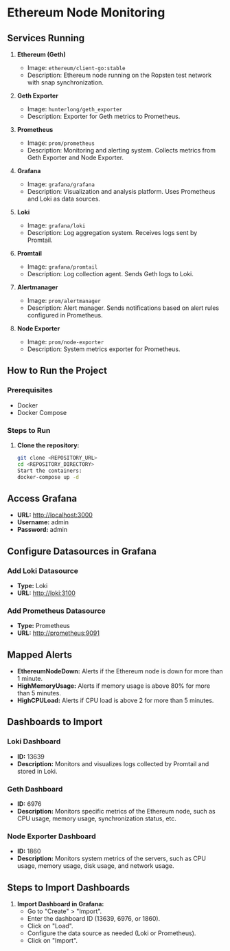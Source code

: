 # Ethereum Node Monitoring

## Services Running

1. **Ethereum (Geth)**

   - Image: `ethereum/client-go:stable`
   - Description: Ethereum node running on the Ropsten test network with snap synchronization.

2. **Geth Exporter**

   - Image: `hunterlong/geth_exporter`
   - Description: Exporter for Geth metrics to Prometheus.

3. **Prometheus**

   - Image: `prom/prometheus`
   - Description: Monitoring and alerting system. Collects metrics from Geth Exporter and Node Exporter.

4. **Grafana**

   - Image: `grafana/grafana`
   - Description: Visualization and analysis platform. Uses Prometheus and Loki as data sources.

5. **Loki**

   - Image: `grafana/loki`
   - Description: Log aggregation system. Receives logs sent by Promtail.

6. **Promtail**

   - Image: `grafana/promtail`
   - Description: Log collection agent. Sends Geth logs to Loki.

7. **Alertmanager**

   - Image: `prom/alertmanager`
   - Description: Alert manager. Sends notifications based on alert rules configured in Prometheus.

8. **Node Exporter**
   - Image: `prom/node-exporter`
   - Description: System metrics exporter for Prometheus.

## How to Run the Project

### Prerequisites

- Docker
- Docker Compose

### Steps to Run

1. **Clone the repository:**

   ```sh
   git clone <REPOSITORY_URL>
   cd <REPOSITORY_DIRECTORY>
   Start the containers:
   docker-compose up -d

   ```

## Access Grafana

- **URL:** [http://localhost:3000](http://localhost:3000)
- **Username:** admin
- **Password:** admin

## Configure Datasources in Grafana

### Add Loki Datasource

- **Type:** Loki
- **URL:** [http://loki:3100](http://loki:3100)

### Add Prometheus Datasource

- **Type:** Prometheus
- **URL:** [http://prometheus:9091](http://prometheus:9091)

## Mapped Alerts

- **EthereumNodeDown:** Alerts if the Ethereum node is down for more than 1 minute.
- **HighMemoryUsage:** Alerts if memory usage is above 80% for more than 5 minutes.
- **HighCPULoad:** Alerts if CPU load is above 2 for more than 5 minutes.

## Dashboards to Import

### Loki Dashboard

- **ID:** 13639
- **Description:** Monitors and visualizes logs collected by Promtail and stored in Loki.

### Geth Dashboard

- **ID:** 6976
- **Description:** Monitors specific metrics of the Ethereum node, such as CPU usage, memory usage, synchronization status, etc.

### Node Exporter Dashboard

- **ID:** 1860
- **Description:** Monitors system metrics of the servers, such as CPU usage, memory usage, disk usage, and network usage.

## Steps to Import Dashboards

1. **Import Dashboard in Grafana:**
   - Go to "Create" > "Import".
   - Enter the dashboard ID (13639, 6976, or 1860).
   - Click on "Load".
   - Configure the data source as needed (Loki or Prometheus).
   - Click on "Import".

```

```
